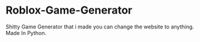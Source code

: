 # Roblox-Game-Generator
Shitty Game Generator that i made you can change the website to anything. Made In Python.
